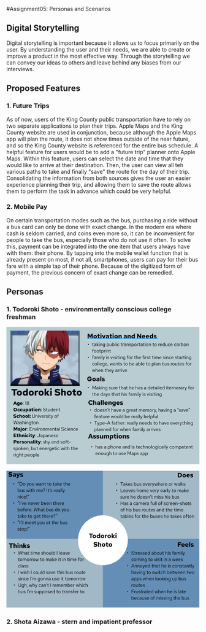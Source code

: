 #Assignment05: Personas and Scenarios 

## Digital Storytelling 

Digital storytelling is important because it allows us to focus primarily on the user. By understanding the user and their needs, we are able to create or improve a product in the most effective way. Through the storytelling we can convey our ideas to others and leave behind any biases from our interviews. 

## Proposed Features 

### 1. Future Trips 
As of now, users of the King County public transportation have to rely on two separate applications to plan their trips. Apple Maps and the King County website are used in conjunction, because although the Apple Maps app will plan the route, it does not show times outside of the near future, and so the King County website is referenced for the entire bus schedule. 
A helpful feature for users would be to add a "future trip" planner onto Apple Maps. Within this feature, users can select the date and time that they would like to arrive at their destination. Then, the user can view all teh various paths to take and finally "save" the route for the day of their trip. Consolidating the information from both sources gives the user an easier experience planning their trip, and allowing them to save the route allows them to perform the task in advance which could be very helpful. 

### 2. Mobile Pay 
On certain transportation modes such as the bus, purchasing a ride without a bus card can only be done with exact change. In the modern era where cash is seldom carried, and coins even more so, it can be inconvenient for people to take the bus, especially those who do not use it often. 
To solve this, payment can be integrated into the one item that users always have with them: their phone. By tapping into the mobile wallet function that is already present on most, if not all, smartphones, users can pay for their bus fare with a simple tap of their phone. Because of the digitized form of payment, the previous concern of exact change can be remedied. 

## Personas 

### 1. Todoroki Shoto - environmentally conscious college freshman 

![Persona for Todoroki Shoto](shotoPersona.png) 

![Empathy Map for Shoto](shotoEmpathyMap.png) 

### 2. Shota Aizawa - stern and impatient professor 
